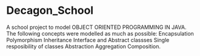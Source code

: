 # Decagon_School
A school project to model OBJECT ORIENTED PROGRAMMING IN JAVA.
The following concepts were modelled as much as possible:
Encapsulation
Polymorphism
Inheritance
Interface and Abstract classses
Single resposibility of classes
Abstraction
Aggregation
Composition.
